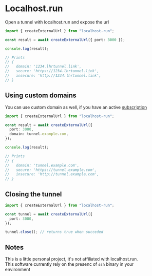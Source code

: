 # Localhost.run

Open a tunnel with localhost.run and expose the url

```ts
import { createExternalUrl } from "localhost-run";

const result = await createExternalUrl({ port: 3000 });

console.log(result);

// Prints
// {
//   domain: '1234.lhrtunnel.link',
//   secure: 'https://1234.lhrtunnel.link',
//   insecure: 'http://1234.lhrtunnel.link',
// }
```

## Using custom domains

You can use custom domain as well, if you have an active [subscription]()

```ts
import { createExternalUrl } from "localhost-run";

const result = await createExternalUrl({
  port: 3000,
  domain: tunnel.example.com,
});

console.log(result);

// Prints
// {
//   domain: 'tunnel.example.com',
//   secure: 'https://tunnel.example.com',
//   insecure: 'http://tunnel.example.com',
// }
```

## Closing the tunnel

```ts
import { createExternalUrl } from "localhost-run";

const tunnel = await createExternalUrl({
  port: 3000,
});

tunnel.close(); // returns true when succeded
```

## Notes

This is a little personal project, it's not affiliated with localhost.run.  
This software currently rely on the presenc of `ssh` binary in your environment
